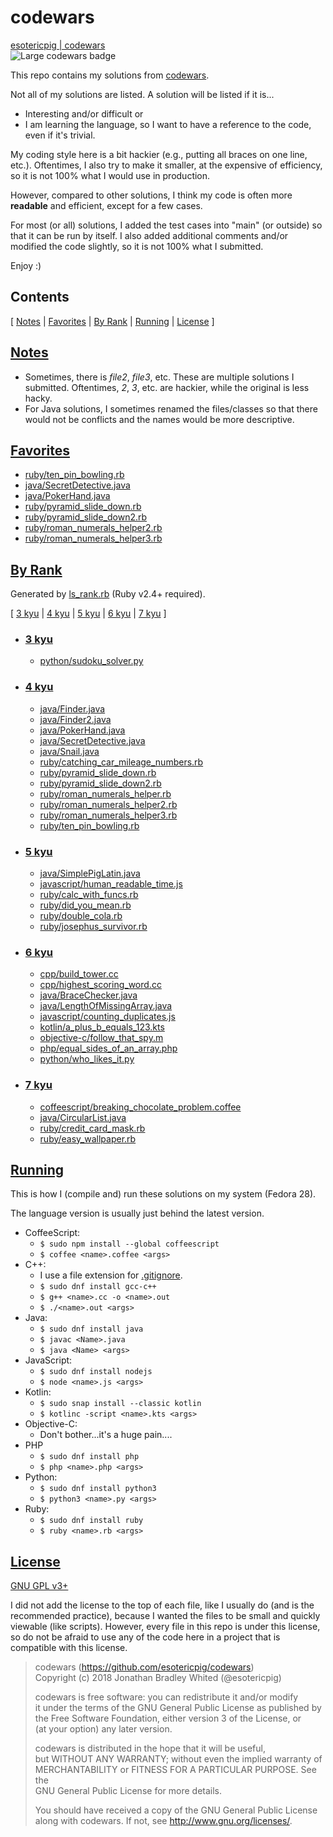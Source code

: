 # codewars
[esotericpig | codewars](https://www.codewars.com/users/esotericpig)  
![Large codewars badge](https://www.codewars.com/users/esotericpig/badges/large)  

This repo contains my solutions from [codewars](https://www.codewars.com).

Not all of my solutions are listed. A solution will be listed if it is...

- Interesting and/or difficult or
- I am learning the language, so I want to have a reference to the code, even if it's trivial.

My coding style here is a bit hackier (e.g., putting all braces on one line, etc.). Oftentimes, I also try to make it smaller, at the expensive of efficiency, so it is not 100% what I would use in production.

However, compared to other solutions, I think my code is often more **readable** and efficient, except for a few cases.

For most (or all) solutions, I added the test cases into "main" (or outside) so that it can be run by itself. I also added additional comments and/or modified the code slightly, so it is not 100% what I submitted.

Enjoy :)

## Contents
[ [Notes](#notes) | [Favorites](#favorites) | [By Rank](#by-rank) | [Running](#running) | [License](#license) ]

## [Notes](#contents)
- Sometimes, there is *file2*, *file3*, etc. These are multiple solutions I submitted. Oftentimes, *2*, *3*, etc. are hackier, while the original is less hacky.
- For Java solutions, I sometimes renamed the files/classes so that there would not be conflicts and the names would be more descriptive.

## [Favorites](#contents)
- [ruby/ten_pin_bowling.rb](ruby/ten_pin_bowling.rb)
- [java/SecretDetective.java](java/SecretDetective.java)
- [java/PokerHand.java](java/PokerHand.java)
- [ruby/pyramid_slide_down.rb](ruby/pyramid_slide_down.rb)
- [ruby/pyramid_slide_down2.rb](ruby/pyramid_slide_down2.rb)
- [ruby/roman_numerals_helper2.rb](ruby/roman_numerals_helper2.rb)
- [ruby/roman_numerals_helper3.rb](ruby/roman_numerals_helper3.rb)

## [By Rank](#contents)
Generated by [ls_rank.rb](ls_rank.rb) (Ruby v2.4+ required).

[ [3 kyu](#3-kyu) | [4 kyu](#4-kyu) | [5 kyu](#5-kyu) | [6 kyu](#6-kyu) | [7 kyu](#7-kyu) ]

- ### [3 kyu](#by-rank)
    - [python/sudoku_solver.py](python/sudoku_solver.py)

- ### [4 kyu](#by-rank)
    - [java/Finder.java](java/Finder.java)
    - [java/Finder2.java](java/Finder2.java)
    - [java/PokerHand.java](java/PokerHand.java)
    - [java/SecretDetective.java](java/SecretDetective.java)
    - [java/Snail.java](java/Snail.java)
    - [ruby/catching_car_mileage_numbers.rb](ruby/catching_car_mileage_numbers.rb)
    - [ruby/pyramid_slide_down.rb](ruby/pyramid_slide_down.rb)
    - [ruby/pyramid_slide_down2.rb](ruby/pyramid_slide_down2.rb)
    - [ruby/roman_numerals_helper.rb](ruby/roman_numerals_helper.rb)
    - [ruby/roman_numerals_helper2.rb](ruby/roman_numerals_helper2.rb)
    - [ruby/roman_numerals_helper3.rb](ruby/roman_numerals_helper3.rb)
    - [ruby/ten_pin_bowling.rb](ruby/ten_pin_bowling.rb)

- ### [5 kyu](#by-rank)
    - [java/SimplePigLatin.java](java/SimplePigLatin.java)
    - [javascript/human_readable_time.js](javascript/human_readable_time.js)
    - [ruby/calc_with_funcs.rb](ruby/calc_with_funcs.rb)
    - [ruby/did_you_mean.rb](ruby/did_you_mean.rb)
    - [ruby/double_cola.rb](ruby/double_cola.rb)
    - [ruby/josephus_survivor.rb](ruby/josephus_survivor.rb)

- ### [6 kyu](#by-rank)
    - [cpp/build_tower.cc](cpp/build_tower.cc)
    - [cpp/highest_scoring_word.cc](cpp/highest_scoring_word.cc)
    - [java/BraceChecker.java](java/BraceChecker.java)
    - [java/LengthOfMissingArray.java](java/LengthOfMissingArray.java)
    - [javascript/counting_duplicates.js](javascript/counting_duplicates.js)
    - [kotlin/a_plus_b_equals_123.kts](kotlin/a_plus_b_equals_123.kts)
    - [objective-c/follow_that_spy.m](objective-c/follow_that_spy.m)
    - [php/equal_sides_of_an_array.php](php/equal_sides_of_an_array.php)
    - [python/who_likes_it.py](python/who_likes_it.py)

- ### [7 kyu](#by-rank)
    - [coffeescript/breaking_chocolate_problem.coffee](coffeescript/breaking_chocolate_problem.coffee)
    - [java/CircularList.java](java/CircularList.java)
    - [ruby/credit_card_mask.rb](ruby/credit_card_mask.rb)
    - [ruby/easy_wallpaper.rb](ruby/easy_wallpaper.rb)

## [Running](#contents)

This is how I (compile and) run these solutions on my system (Fedora 28).

The language version is usually just behind the latest version.

- CoffeeScript:
    - `$ sudo npm install --global coffeescript`
    - `$ coffee <name>.coffee <args>`
- C++:
    - I use a file extension for [.gitignore](.gitignore).
    - `$ sudo dnf install gcc-c++`
    - `$ g++ <name>.cc -o <name>.out`
    - `$ ./<name>.out <args>`
- Java:
    - `$ sudo dnf install java`
    - `$ javac <Name>.java`
    - `$ java <Name> <args>`
- JavaScript:
    - `$ sudo dnf install nodejs`
    - `$ node <name>.js <args>`
- Kotlin:
    - `$ sudo snap install --classic kotlin`
    - `$ kotlinc -script <name>.kts <args>`
- Objective-C:
    - Don't bother...it's a huge pain....
- PHP
    - `$ sudo dnf install php`
    - `$ php <name>.php <args>`
- Python:
    - `$ sudo dnf install python3`
    - `$ python3 <name>.py <args>`
- Ruby:
    - `$ sudo dnf install ruby`
    - `$ ruby <name>.rb <args>`

## [License](#contents)
[GNU GPL v3+](LICENSE)

I did not add the license to the top of each file, like I usually do (and is the recommended practice), because I wanted the files to be small and quickly viewable (like scripts). However, every file in this repo is under this license, so do not be afraid to use any of the code here in a project that is compatible with this license.

> codewars (https://github.com/esotericpig/codewars)  
> Copyright (c) 2018 Jonathan Bradley Whited (@esotericpig)  
> 
> codewars is free software: you can redistribute it and/or modify  
> it under the terms of the GNU General Public License as published by  
> the Free Software Foundation, either version 3 of the License, or  
> (at your option) any later version.  
> 
> codewars is distributed in the hope that it will be useful,  
> but WITHOUT ANY WARRANTY; without even the implied warranty of  
> MERCHANTABILITY or FITNESS FOR A PARTICULAR PURPOSE.  See the  
> GNU General Public License for more details.  
> 
> You should have received a copy of the GNU General Public License  
> along with codewars.  If not, see <http://www.gnu.org/licenses/>.  
